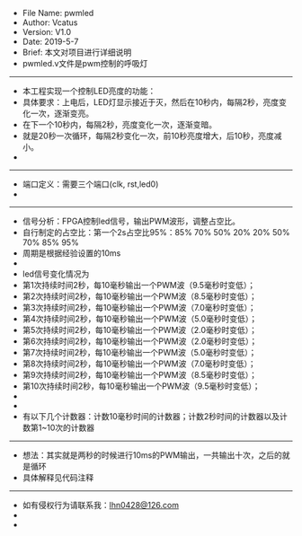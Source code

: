  * File Name: pwmled
  * Author: Vcatus
  * Version: V1.0
  * Date: 2019-5-7
  * Brief: 本文对项目进行详细说明
  * pwmled.v文件是pwm控制的呼吸灯
  
  ******************************************************************************************************
  * 本工程实现一个控制LED亮度的功能：
  * 具体要求：上电后，LED灯显示接近于灭，然后在10秒内，每隔2秒，亮度变化一次，逐渐变亮。
  * 在下一个10秒内，每隔2秒，亮度变化一次，逐渐变暗。
  * 就是20秒一次循环，每隔2秒变化一次，前10秒亮度增大，后10秒，亮度减小。
  * 
  ******************************************************************************************************
  * 端口定义：需要三个端口(clk, rst,led0)
  *
  ******************************************************************************************************
  * 信号分析：FPGA控制led信号，输出PWM波形，调整占空比。
  * 自行制定的占空比：第一个2s占空比95%：85% 70% 50% 20% 20% 50% 70% 85% 95% 
  * 周期是根据经验设置的10ms
  *
  * led信号变化情况为
  * 第1次持续时间2秒，每10毫秒输出一个PWM波（9.5毫秒时变低）；
  * 第2次持续时间2秒，每10毫秒输出一个PWM波（8.5毫秒时变低）；
  * 第3次持续时间2秒，每10毫秒输出一个PWM波（7.0毫秒时变低）；
  * 第4次持续时间2秒，每10毫秒输出一个PWM波（5.0毫秒时变低）；
  * 第5次持续时间2秒，每10毫秒输出一个PWM波（2.0毫秒时变低）；
  * 第6次持续时间2秒，每10毫秒输出一个PWM波（2.0毫秒时变低）； 
  * 第7次持续时间2秒，每10毫秒输出一个PWM波（5.0毫秒时变低）；
  * 第8次持续时间2秒，每10毫秒输出一个PWM波（7.0毫秒时变低）；
  * 第9次持续时间2秒，每10毫秒输出一个PWM波（8.5毫秒时变低）；
  * 第10次持续时间2秒，每10毫秒输出一个PWM波（9.5毫秒时变低）；
  *
  *
  * 有以下几个计数器：计数10毫秒时间的计数器；计数2秒时间的计数器以及计数第1~10次的计数器
  ******************************************************************************************************
  * 想法：其实就是两秒的时候进行10ms的PWM输出，一共输出十次，之后的就是循环
  * 具体解释见代码注释
  
  ******************************************************************************************************
  * 如有侵权行为请联系我：lhn0428@126.com
  *
  *
